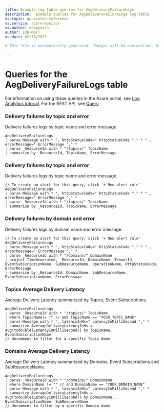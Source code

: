 ```yaml
---
title: Example log table queries for AegDeliveryFailureLogs
description:  Example queries for AegDeliveryFailureLogs log table
ms.topic: generated-reference
ms.service: azure-monitor
ms.author: edbaynash
author: EdB-MSFT
ms.date: 02/18/2025

# This file is automatically generated. Changes will be overwritten. Do not change this file directly. 

---
```


# Queries for the AegDeliveryFailureLogs table

For information on using these queries in the Azure portal, see [Log Analytics tutorial](/azure/azure-monitor/logs/log-analytics-tutorial). For the REST API, see [Query](/rest/api/loganalytics/query).


### Delivery failures by topic and error  


Delivery failures logs by topic name and error message.  

```query
AegDeliveryFailureLogs 
| parse Message with * ", httpStatusCode=" HttpStatusCode "," * "., errorMessage=" ErrorMessage "," *
| parse _ResourceId with * "/topics/" TopicName 
| summarize by _ResourceId, TopicName, ErrorMessage
```



### Delivery failures by topic and error  


Delivery failures logs by topic name and error message.  

```query
// To create an alert for this query, click '+ New alert rule'
AegDeliveryFailureLogs 
| parse Message with * ", httpStatusCode=" HttpStatusCode "," * "., errorMessage=" ErrorMessage "," *
| parse _ResourceId with * "/topics/" TopicName 
| summarize by _ResourceId, TopicName, ErrorMessage
```



### Delivery failures by domain and error  


Delivery failures logs by domain name and error message.  

```query
// To create an alert for this query, click '+ New alert rule'
AegDeliveryFailureLogs 
| parse Message with * ", httpStatusCode=" HttpStatusCode "," * "., errorMessage=" ErrorMessage "," *
| parse _ResourceId with * "/domains/" DomainName 
| project TimeGenerated, _ResourceId, DomainName, TenantId, EventSubscriptionName, SubResourceName, OperationName, HttpStatusCode, ErrorMessage
| summarize by _ResourceId, DomainName, SubResourceName, EventSubscriptionName, ErrorMessage
```



### Topics Average Delivery Latency  


Average Delivery Latency summarized by Topics, Event Subscriptions.  

```query
AegDeliveryFailureLogs
| parse _ResourceId with * "/topics/" TopicName
| where TopicName!= "" // and TopicName == "YOUR_TOPIC_NAME"
| parse Message with * ", latencyInMs=" LatencyInMilliSecond "," *
| summarize AverageDeliveryLatencyInMs = avg(todouble(LatencyInMilliSecond)) by TopicName, EventSubscriptionName
// Uncomment to filter for a specific Topic Name
```



### Domains Average Delivery Latency   


Average Delivery Latency summarized by Domains, Event Subscriptions and SubResourceName.  

```query
AegDeliveryFailureLogs
| parse _ResourceId with * "/domains/" DomainName
| where DomainName != "" // and DomainName == "YOUR_DOMAIN_NAME"
| parse Message with * ", latencyInMs=" LatencyInMilliSecond "," *
| summarize AverageDeliveryLatencyInMs = avg(todouble(LatencyInMilliSecond)) by DomainName, EventSubscriptionName, SubResourceName
// Uncomment to filter by a specific Domain Name
```

